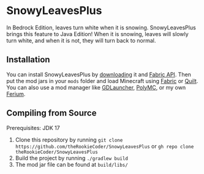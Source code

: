 # SnowyLeavesPlus

In Bedrock Edition, leaves turn white when it is snowing.
SnowyLeavesPlus brings this feature to Java Edition!
When it is snowing, leaves will slowly turn white, and when it is not, they will turn back to normal.

## Installation

You can install SnowyLeavesPlus by [downloading](https://modrinth.com/mod/snowyleavesplus) it and [Fabric API](https://modrinth.com/mod/fabric-api).
Then put the mod jars in your `mods` folder and load Minecraft using [Fabric](https://fabricmc.net/use/installer/) or [Quilt](https://quiltmc.org/install/).
You can also use a mod manager like [GDLauncher](https://gdevs.io/), [PolyMC](https://polymc.org/), or my own [Ferium](https://github.com/gorilla-devs/ferium).

## Compiling from Source

Prerequisites: JDK 17

1. Clone this repository by running `git clone https://github.com/theRookieCoder/SnowyLeavesPlus` or `gh repo clone theRookieCoder/SnowyLeavesPlus`
2. Build the project by running `./gradlew build`
3. The mod jar file can be found at `build/libs/`
